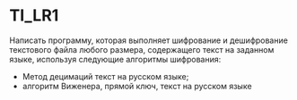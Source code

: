 # TI_LR1
Написать программу, которая выполняет шифрование и дешифрование текстового файла любого размера, содержащего текст на заданном языке, используя следующие алгоритмы шифрования:
- Метод децимаций текст на русском языке;
- алгоритм Виженера, прямой ключ, текст на русском языке
